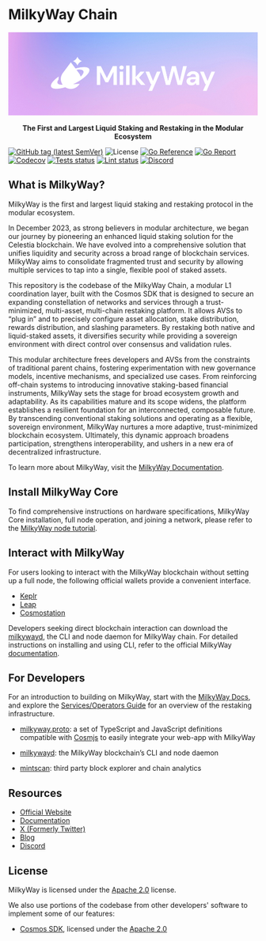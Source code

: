 # MilkyWay Chain

[![Website](.img/cover.jpg)](https://milkyway.zone)

**<p align="center">The First and Largest Liquid Staking and Restaking in the Modular Ecosystem</p>**

[![GitHub tag (latest SemVer)](https://img.shields.io/github/v/tag/milkyway-labs/milkyway)](https://github.com/milkyway-labs/milkyway/releases)
![License](https://img.shields.io/github/license/milkyway-labs/milkyway.svg)
[![Go Reference](https://pkg.go.dev/badge/github.com/milkyway-labs/milkyway/.svg)](https://pkg.go.dev/github.com/milkyway-labs/milkyway/)
[![Go Report](https://goreportcard.com/badge/github.com/milkyway-labs/milkyway)](https://goreportcard.com/report/github.com/milkyway-labs/milkyway)
[![Codecov](https://codecov.io/gh/milkyway-labs/milkyway/branch/main/graph/badge.svg)](https://codecov.io/gh/milkyway-labs/milkyway/branch/main)
[![Tests status](https://github.com/milkyway-labs/milkyway/actions/workflows/test.yml/badge.svg?branch=main)](https://github.com/milkyway-labs/milkyway/actions/workflows/test.yml?query=branch%3Amain+)
[![Lint status](https://github.com/milkyway-labs/milkyway/actions/workflows/lint.yml/badge.svg?branch=main)](https://github.com/milkyway-labs/milkyway/actions/workflows/lint.yml?query=branch%3Amain+)
[![Discord](https://img.shields.io/discord/1166634853576482876)](https://discord.com/invite/4ywmNE3tqq)

## What is MilkyWay?

MilkyWay is the first and largest liquid staking and restaking protocol in the modular ecosystem.

In December 2023, as strong believers in modular architecture, we began our journey by pioneering an enhanced liquid staking solution for the Celestia blockchain. We have evolved into a comprehensive solution that unifies liquidity and security across a broad range of blockchain services. MilkyWay aims to consolidate fragmented trust and security by allowing multiple services to tap into a single, flexible pool of staked assets.

This repository is the codebase of the MilkyWay Chain, a modular L1 coordination layer, built with the Cosmos SDK that is designed to secure an expanding constellation of networks and services through a trust-minimized, multi-asset, multi-chain restaking platform. It allows AVSs to “plug in” and to precisely configure asset allocation, stake distribution, rewards distribution, and slashing parameters. By restaking both native and liquid-staked assets, it diversifies security while providing a sovereign environment with direct control over consensus and validation rules.

This modular architecture frees developers and AVSs from the constraints of traditional parent chains, fostering experimentation with new governance models, incentive mechanisms, and specialized use cases. From reinforcing off-chain systems to introducing innovative staking-based financial instruments, MilkyWay sets the stage for broad ecosystem growth and adaptability. As its capabilities mature and its scope widens, the platform establishes a resilient foundation for an interconnected, composable future. By transcending conventional staking solutions and operating as a flexible, sovereign environment, MilkyWay nurtures a more adaptive, trust-minimized blockchain ecosystem. Ultimately, this dynamic approach broadens participation, strengthens interoperability, and ushers in a new era of decentralized infrastructure.

To learn more about MilkyWay, visit the [MilkyWay Documentation](https://docs.milkyway.zone/).

## Install MilkyWay Core

To find comprehensive instructions on hardware specifications, MilkyWay Core installation, full node operation, and joining a network, please refer to the [MilkyWay node tutorial](https://docs.milkyway.zone/modular-restaking/guides/consensus).

## Interact with MilkyWay

For users looking to interact with the MilkyWay blockchain without setting up a full node, the following official wallets provide a convenient interface.

- [Keplr](https://chromewebstore.google.com/detail/keplr/dmkamcknogkgcdfhhbddcghachkejeap)
- [Leap](https://chromewebstore.google.com/detail/keplr/dmkamcknogkgcdfhhbddcghachkejeap) 
- [Cosmostation](https://chromewebstore.google.com/detail/cosmostation-wallet/fpkhgmpbidmiogeglndfbkegfdlnajnf?hl=en)

Developers seeking direct blockchain interaction can download the [milkywayd](https://github.com/orgs/milkyway-labs/packages?repo_name=milkyway), the CLI and node daemon for MilkyWay chain. For detailed instructions on installing and using CLI, refer to the official MilkyWay [documentation](https://docs.milkyway.zone/).

## For Developers

For an introduction to building on MilkyWay, start with the [MilkyWay Docs](https://docs.milkyway.zone/), and explore the [Services/Operators Guide](https://docs.milkyway.zone/modular-restaking/guides) for an overview of the restaking infrastructure.

- [milkyway.proto](https://github.com/milkyway-labs/milkyway.proto): a set of TypeScript and JavaScript definitions compatible with [Cosmjs](https://github.com/cosmos/cosmjs) to easily integrate your web-app with MilkyWay

- [milkywayd](https://github.com/orgs/milkyway-labs/packages?repo_name=milkyway): the MilkyWay blockchain’s CLI and node daemon

- [mintscan](https://www.mintscan.io/milkyway): third party block explorer and chain analytics

## Resources

- [Official Website](https://milkyway.zone)
- [Documentation](https://docs.milkyway.zone/)
- [X (Formerly Twitter)](https://twitter.com/milky_way_zone)
- [Blog](https://medium.com/milkyway-zone)
- [Discord](https://discord.com/invite/4ywmNE3tqq)

## License

MilkyWay is licensed under the [Apache 2.0](LICENSE) license.

We also use portions of the codebase from other developers' software to implement some of our features:

- [Cosmos SDK](https://github.com/cosmos/cosmos-sdk), licensed under the [Apache 2.0](https://github.com/cosmos/cosmos-sdk?tab=Apache-2.0-1-ov-file)